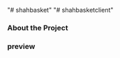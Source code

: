 "# shahbasket"
"# shahbasketclient"
### About the Project 


### preview 
[](https://drive.google.com/file/d/1PyITOxFRUMfJKbU99YwIYB5434X-M35W/view?usp=sharing)
